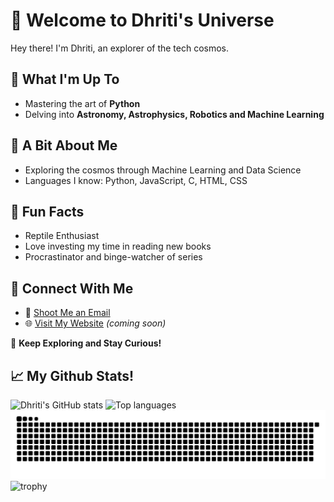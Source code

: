 # 🌌 Welcome to Dhriti's Universe

Hey there! I'm Dhriti, an explorer of the tech cosmos.

## 🌟 What I'm Up To

- Mastering the art of **Python**
- Delving into **Astronomy, Astrophysics, Robotics and Machine Learning**

## 🚀 A Bit About Me

- Exploring the cosmos through Machine Learning and Data Science
- Languages I know: Python, JavaScript, C, HTML, CSS
  
## 📖 Fun Facts

- Reptile Enthusiast
- Love investing my time in reading new books
- Procrastinator and binge-watcher of series

## 📡 Connect With Me

- 📧 [Shoot Me an Email](mailto:dhritid1807@gmail.com)
- 🌐 [Visit My Website](#) *(coming soon)*

🚀 **Keep Exploring and Stay Curious!**

## 📈 My Github Stats!

  ![Dhriti's GitHub stats](https://github-readme-stats.vercel.app/api?username=DhRiTiD&theme=dark&show_icons=true)
  ![Top languages](https://github-readme-stats.vercel.app/api/top-langs/?username=DhRiTiD&theme=dark&layout=compact)
  ![Snake Animation](https://github.com/DhRiTiD/DhRiTiD/blob/manual-run-output/docker/github-contribution-grid-snake-dark.svg)
  ![trophy](https://github-profile-trophy.vercel.app/?username=DhRiTiD&theme=discord)
